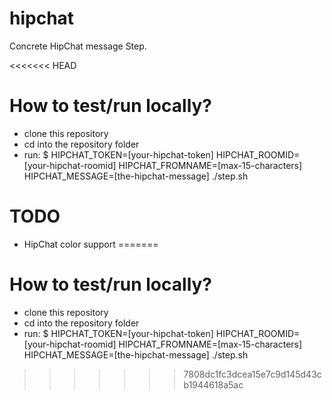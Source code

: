 hipchat
=======

Concrete HipChat message Step.

<<<<<<< HEAD

# How to test/run locally?

- clone this repository
- cd into the repository folder
- run: $ HIPCHAT_TOKEN=[your-hipchat-token] HIPCHAT_ROOMID=[your-hipchat-roomid] HIPCHAT_FROMNAME=[max-15-characters] HIPCHAT_MESSAGE=[the-hipchat-message] ./step.sh


# TODO

- HipChat color support
=======
# How to test/run locally?
- clone this repository
- cd into the repository folder
- run: $ HIPCHAT_TOKEN=[your-hipchat-token] HIPCHAT_ROOMID=[your-hipchat-roomid] HIPCHAT_FROMNAME=[max-15-characters] HIPCHAT_MESSAGE=[the-hipchat-message] ./step.sh
>>>>>>> 7808dc1fc3dcea15e7c9d145d43cb1944618a5ac
